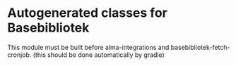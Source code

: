 # Autogenerated classes for Basebibliotek

This module must be built before alma-integrations and basebibliotek-fetch-cronjob.
(this should be done automatically by gradle)